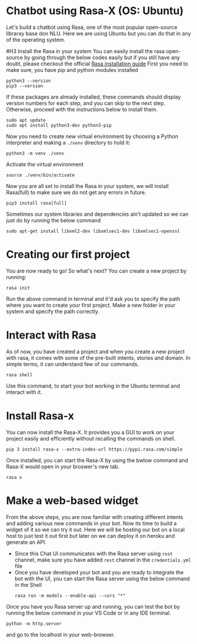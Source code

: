 # Chatbot using Rasa-X (OS: Ubuntu)
Let's build a chatbot using Rasa, one of the most popular open-source libraray base don NLU. Here we are using Ubuntu but you can do that in any of the operating system.

#H3 Install the Rasa in your system
You can easily install the rasa open-source by going through the below codes easily but if you still have any doubt, please checkout the official [Rasa installation guide](https://rasa.com/docs/rasa/installation/)
First you need to make sure, you have pip and python modules installed
```
python3 --version
pip3 --version
```
If these packages are already installed, these commands should display version numbers for each step, and you can skip to the next step.
Otherwise, proceed with the instructions below to install them.
```
sudo apt update
sudo apt install python3-dev python3-pip
```
Now you need to create new virtual environment by choosing a Python interpreter and making a `./venv` directory to hold it:
```
python3 -m venv ./venv
```
Activate the virtual environment
```
source ./venv/bin/activate
```
Now you are all set to install the Rasa in your system, we will install Rasa(full) to make sure we do not get any errors in future.
```
pip3 install rasa[full]
```
Sometimes our system libraries and dependencies ain't updated so we can just do by running the below command
```
sudo apt-get install libxml2-dev libxmlsec1-dev libxmlsec1-openssl
```

# Creating our first project
You are now ready to go! So what's next? You can create a new project by running:
```
rasa init
```
Run the above command in terminal and it'd ask you to specify the path where you want to create your first project. Make a new folder in your system and specify the path correctly.

# Interact with Rasa
As of now, you have created a project and when you create a new project with rasa, it comes with some of the pre-built intents, stories and domain. In simple terms, it can understand few of our commands.
```
rasa shell
```
Use this command, to start your bot working in the Ubuntu terminal and interact with it.

# Install Rasa-x
You can now install the Rasa-X. It provides you a GUI to work on your project easily and efficiently without recalling the commands on shell.
```
pip 3 install rasa-x --extra-index-url https://pypi.rasa.com/simple         
```
Once installed, you can start the Rasa-X by using the bwlow command and Rasa-X would open in your broswer's new tab.
```
rasa x
```

# Make a web-based widget
From the above steps, you are now familiar with creating different intents and adding various new commands in your bot. Now its time to build a widget of it so we can try it out. Here we will be hosting our bot on a local host to just test it out first but later on we can deploy it on heroku and generate an API.
- Since this Chat UI communicates with the Rasa server using `rest` channel, make sure you have added `rest` channel in the `credentials.yml` file
- Once you have developed your bot and you are ready to integrate the bot with the UI, you can start the Rasa server using the below command in the Shell
  ```
  rasa run -m models --enable-api --cors "*" 
  ```
Once you have you Rasa server up and running, you can test the bot by running the below command in your VS Code or in any IDE terminal.
```
python -m http.server
```
and go to the localhost in your web-browser.

